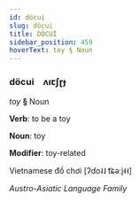 ```yaml
---
id: döcui
slug: döcui
title: DÖCUİ
sidebar_position: 459
hoverText: toy § Noun
---
```


### döcui&emsp;<span kind="abugida">ʌıꞇʃɽɟ</span>

*toy* **§** Noun

**Verb**: to be a toy

**Noun**: toy

**Modifier**: toy-related

Vietnamese đồ chơi [ʔɗo˨˩ t͡ɕəːj˧˧]

*Austro-Asiatic Language Family*